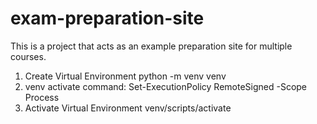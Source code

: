 # exam-preparation-site
This is a project that acts as an example preparation site for multiple courses.

1. Create Virtual Environment    python -m venv venv
2. venv activate command:        Set-ExecutionPolicy RemoteSigned -Scope Process
3. Activate Virtual Environment  venv/scripts/activate
